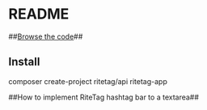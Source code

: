 # README #

##[Browse the code](https://bitbucket.org/ritetag/ritetag-api/src/)##

## Install ##
composer create-project ritetag/api ritetag-app

##How to implement RiteTag hashtag bar to a textarea##

